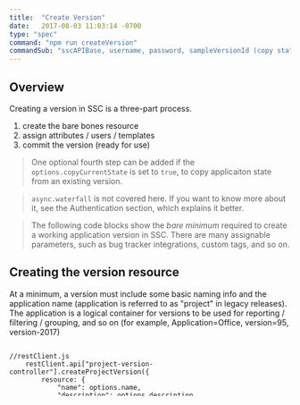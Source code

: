 ```yaml
---
title:  "Create Version"
date:   2017-08-03 11:03:14 -0700
type: "spec"
command: "npm run createVersion"
commandSub: "sscAPIBase, username, password, sampleVersionId (copy state)"
---
```

## Overview
Creating a version in SSC is a three-part process.
1. create the bare bones resource
2. assign attributes / users / templates
3. commit the version (ready for use)

> One optional fourth step can be added if the ```options.copyCurrentState``` is set to ```true```, to copy applicaiton state from an existing version.

> ``async.waterfall`` is not covered here. If you want to know more about it, see the Authentication section, which explains it better.

> The following code blocks show the *bare minimum* required to create a working application version in SSC. There are many assignable parameters, such as bug tracker integrations, custom tags, and so on.

## Creating the version resource
At a minimum, a version must include some basic naming info and the application name (application is referred to as "project" in legacy releases). The application is a logical container for versions to be used for reporting / filtering / grouping, and so on (for example, Application=Office, version=95, version-2017)

<pre><code class="javascript">
//restClient.js
    restClient.api["project-version-controller"].createProjectVersion({
        resource: {
            "name": options.name,
            "description": options.description,
            "active": true,
            "committed": false,
            "project": {
                "name": options.appName,
                "description": options.appDesc,
                "issueTemplateId": options.issueTemplateId
            },
            "issueTemplateId": options.issueTemplateId
        }
</code></pre>

## Assigning attributes
Each version has a default set of attributes assigned to it. Some of these are *mandatory* to commit the version to SSC.
> To find out which attributes your SSC instance has set up, log in to SSC, go to the Administraton view, and then look under Templates.

In this case, we pass to the data parameter the options.attributes.
<pre><code class="javascript">
//restClient.js
     function assignAttributes(version, callback) {
            restClient.api["attribute-of-project-version-controller"].updateCollectionAttributeOfProjectVersion({
                parentId: version.id,
                data: options.attributes
            }, getClientAuthTokenObj(restClient.token)).then((resp) => {
                callback(null, version, resp.obj.data);
            }).catch((err) => {
                callback(err);
            });
        },
</code></pre>
If you look at ```createVersion_spec.js``` you will see that the following is passed:

<pre><code class="javascript">
//createVersion_spec.js
   {
      ...
      attributes: [
        { attributeDefinitionId: 5, values: [{ guid: "New" }], value: null },
        { attributeDefinitionId: 6, values: [{ guid: "Internal" }], value: null },
        { attributeDefinitionId: 7, values: [{ guid: "internalnetwork" }], value: null },
        { attributeDefinitionId: 1, values: [{ guid: "High" }], value: null }
      ]
    }
</code></pre>


## Committing the version
Once the required attributes are set on the newly-created resource, you can commit the version.
> Uncommitted versions are not usable in the UI. For example, artifacts cannot be uploaded.

<pre><code class="javascript">
//restClient.js
    function commit(version, attrs, callback) {
        restClient.api["project-version-controller"].updateProjectVersion({
            id: version.id,
            resource: { "committed": true }
        }, getClientAuthTokenObj(restClient.token)).then((resp) => {
            callback(null, resp.obj.data);
        }).catch((err) => {
            callback(err);
        });
    }
</code></pre>



## Copy current state (optional)
if the ```options.copyCurrentState``` is set to true, one additional call will be added to the waterfall queue.
This call tells the server to copy apllication state (issues) from an existing version (in this case config.sampleVersionId).
Notice the ```previousProjectVersionId: config.sampleVersionId``` which is passed to the action command.

<pre><code class="javascript">
//restClient.js
   //if copyCurrentState is passed then add a funnction to copy state
    //this will activate a background process on the server to copy over issues.
    if (options.copyCurrentState === true) {
        waterfallFunctionArray.push(function (version, callback) {
            restClient.api["project-version-controller"].doActionProjectVersion({
                "id": version.id, resourceAction: {
                    "type": "COPY_CURRENT_STATE",
                    values: { projectVersionId: version.id, previousProjectVersionId: config.sampleVersionId, copyCurrentStateFpr: true }
                }
            }, getClientAuthTokenObj(restClient.token)).then((resp) => {
                if (resp.obj.data.message.indexOf("failed") !== -1) {
                    callback(new Error(resp.obj.data.message))
                } else {
                    callback(null, version);
                }
            }).catch((error) => {
                reject(error);
            });;
        });
    }
</code></pre>
